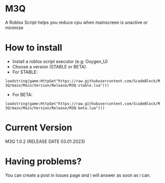 # M3Q
A Roblox Script helps you reduce cpu when mainscreen is unactive or minimize
# How to install
+ Install a roblox script executor (e.g: Oxygen_U)
+ Choose a version (STABLE or BETA)
+ For STABLE:

`loadstring(game:HttpGet"https://raw.githubusercontent.com/ScadeBlock/M3Q/main/Main/Version/Release/M3Q-stable.lua")()` 
+ For BETA:

`loadstring(game:HttpGet"https://raw.githubusercontent.com/ScadeBlock/M3Q/main/Main/Version/Release/M3Q-beta.lua")()`
# Current Version
M3Q 1.0.2 (RELEASE DATE 03.01.2023)
# Having problems?
You can create a post in Issues page and i will answer as soon as i can.
